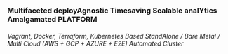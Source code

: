 ### Multifaceted deployAgnostic Timesaving Scalable analYtics Amalgamated PLATFORM
###### *Vagrant, Docker, Terraform, Kubernetes Based StandAlone / Bare Metal / Multi Cloud (AWS + GCP + AZURE + E2E) Automated Cluster*

